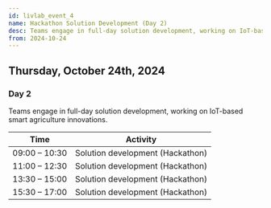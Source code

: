 ```yaml
---
id: livlab_event_4
name: Hackathon Solution Development (Day 2)
desc: Teams engage in full-day solution development, working on IoT-based smart agriculture innovations.
from: 2024-10-24
---
```


## Thursday, October 24th, 2024

### Day 2
Teams engage in full-day solution development, working on IoT-based smart agriculture innovations.

<table>
  <thead>
    <tr>
      <th>Time</th>
      <th>Activity</th>
    </tr>
  </thead>
  <tbody> 
  <tr>
      <td>09:00 – 10:30</td>
      <td> Solution development (Hackathon)</td>
    </tr>
    <tr>
      <td>11:00 – 12:30</td>
      <td> Solution development (Hackathon)</td>
    </tr>
    <tr>
      <td>13:30 – 15:00</td>
      <td> Solution development (Hackathon)</td>
    </tr>
    <tr>
      <td>15:30 – 17:00</td>
      <td> Solution development (Hackathon)</td>
    </tr>
    
  </tbody>
</table>
